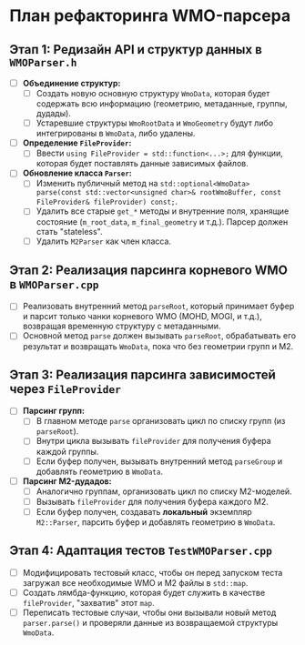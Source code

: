 # План рефакторинга WMO-парсера

## Этап 1: Редизайн API и структур данных в `WMOParser.h`

- [ ] **Объединение структур:**
  - [ ] Создать новую основную структуру `WmoData`, которая будет содержать всю информацию (геометрию, метаданные, группы, дудады).
  - [ ] Устаревшие структуры `WmoRootData` и `WmoGeometry` будут либо интегрированы в `WmoData`, либо удалены.
- [ ] **Определение `FileProvider`:**
  - [ ] Ввести `using FileProvider = std::function<...>;` для функции, которая будет поставлять данные зависимых файлов.
- [ ] **Обновление класса `Parser`:**
  - [ ] Изменить публичный метод на `std::optional<WmoData> parse(const std::vector<unsigned char>& rootWmoBuffer, const FileProvider& fileProvider) const;`.
  - [ ] Удалить все старые `get_*` методы и внутренние поля, хранящие состояние (`m_root_data`, `m_final_geometry` и т.д.). Парсер должен стать "stateless".
  - [ ] Удалить `M2Parser` как член класса.

## Этап 2: Реализация парсинга корневого WMO в `WMOParser.cpp`

- [ ] Реализовать внутренний метод `parseRoot`, который принимает буфер и парсит только чанки корневого WMO (MOHD, MOGI, и т.д.), возвращая временную структуру с метаданными.
- [ ] Основной метод `parse` должен вызывать `parseRoot`, обрабатывать его результат и возвращать `WmoData`, пока что без геометрии групп и M2.

## Этап 3: Реализация парсинга зависимостей через `FileProvider`

- [ ] **Парсинг групп:**
  - [ ] В главном методе `parse` организовать цикл по списку групп (из `parseRoot`).
  - [ ] Внутри цикла вызывать `fileProvider` для получения буфера каждой группы.
  - [ ] Если буфер получен, вызывать внутренний метод `parseGroup` и добавлять геометрию в `WmoData`.
- [ ] **Парсинг M2-дудадов:**
  - [ ] Аналогично группам, организовать цикл по списку M2-моделей.
  - [ ] Вызывать `fileProvider` для получения буфера каждого M2.
  - [ ] Если буфер получен, создавать **локальный** экземпляр `M2::Parser`, парсить буфер и добавлять геометрию в `WmoData`.

## Этап 4: Адаптация тестов `TestWMOParser.cpp`

- [ ] Модифицировать тестовый класс, чтобы он перед запуском теста загружал все необходимые WMO и M2 файлы в `std::map`.
- [ ] Создать лямбда-функцию, которая будет служить в качестве `fileProvider`, "захватив" этот `map`.
- [ ] Переписать тестовые случаи, чтобы они вызывали новый метод `parser.parse()` и проверяли данные из возвращаемой структуры `WmoData`.
